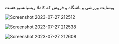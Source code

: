 ویسایت ورزشی و باشگاه و فروش که کاملا ریسپانسیو هست

![Screenshot 2023-07-27 212512](https://github.com/mrmolla/Sport-shoping-website/assets/115748318/8d66eeb2-6fef-4353-b034-04c6cab9364b)

![Screenshot 2023-07-27 212538](https://github.com/mrmolla/Sport-shoping-website/assets/115748318/9c87e143-20cc-4284-9707-39743da84f9d)

![Screenshot 2023-07-27 212608](https://github.com/mrmolla/Sport-shoping-website/assets/115748318/c18a708d-660a-4eb0-bddf-9c5d17d3d9e5)
